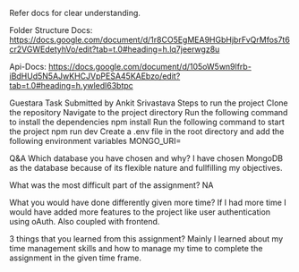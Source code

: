 Refer docs for clear understanding.

Folder Structure Docs:
https://docs.google.com/document/d/1r8CO5EgMEA9HGbHjbrFvQrMfos7t6cr2VGWEdetyhVo/edit?tab=t.0#heading=h.lq7jeerwgz8u

Api-Docs:
https://docs.google.com/document/d/105oW5wn9lfrb-iBdHUd5N5AJwKHCJVpPESA45KAEbzo/edit?tab=t.0#heading=h.ywledl63btpc

	

Guestara Task
Submitted by Ankit Srivastava
Steps to run the project
Clone the repository
Navigate to the project directory
Run the following command to install the dependencies
npm install
Run the following command to start the project
npm run dev
Create a .env file in the root directory and add the following environment variables
MONGO_URI=<Your MongoDB URI>


Q&A
Which database you have chosen and why?
I have chosen MongoDB as the database because of its flexible nature and fullfilling my objectives.

What was the most difficult part of the assignment?
NA

What you would have done differently given more time?
If I had more time I would have added more features to the project like user authentication using oAuth. Also coupled with frontend. 

3 things that you learned from this assignment?
Mainly I learned about my time management skills and how to manage my time to complete the assignment in the given time frame.